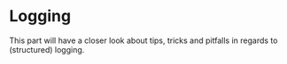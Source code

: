 # Logging
This part will have a closer look about tips, tricks and pitfalls in regards to (structured) logging.